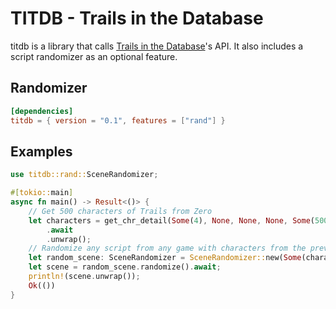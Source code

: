 # TITDB - Trails in the Database

titdb is a library that calls [Trails in the Database](https://trailsinthedatabase.com/)'s API. It also includes a script randomizer as an optional feature.

## Randomizer

```toml
[dependencies]
titdb = { version = "0.1", features = ["rand"] }
```

## Examples

```rust
use titdb::rand::SceneRandomizer;

#[tokio::main]
async fn main() -> Result<()> {
    // Get 500 characters of Trails from Zero
    let characters = get_chr_detail(Some(4), None, None, None, Some(500))
        .await
        .unwrap();
    // Randomize any script from any game with characters from the previous list
    let random_scene: SceneRandomizer = SceneRandomizer::new(Some(characters), None, None);
    let scene = random_scene.randomize().await;
    println!(scene.unwrap());
    Ok(())
}
```

